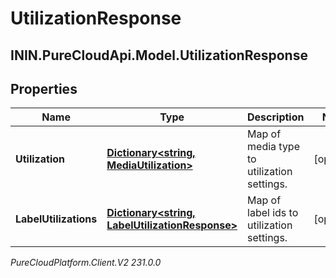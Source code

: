 # UtilizationResponse

## ININ.PureCloudApi.Model.UtilizationResponse

## Properties

|Name | Type | Description | Notes|
|------------ | ------------- | ------------- | -------------|
| **Utilization** | [**Dictionary&lt;string, MediaUtilization&gt;**](MediaUtilization) | Map of media type to utilization settings. | [optional] |
| **LabelUtilizations** | [**Dictionary&lt;string, LabelUtilizationResponse&gt;**](LabelUtilizationResponse) | Map of label ids to utilization settings. | [optional] |



_PureCloudPlatform.Client.V2 231.0.0_
